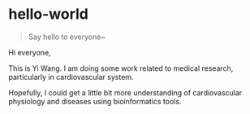# hello-world
>Say hello to everyone~

Hi everyone,

This is Yi Wang. I am doing some work related to medical research, particularly in cardiovascular system.

Hopefully, I could get a little bit more understanding of cardiovascular physiology and diseases using bioinformatics tools.
